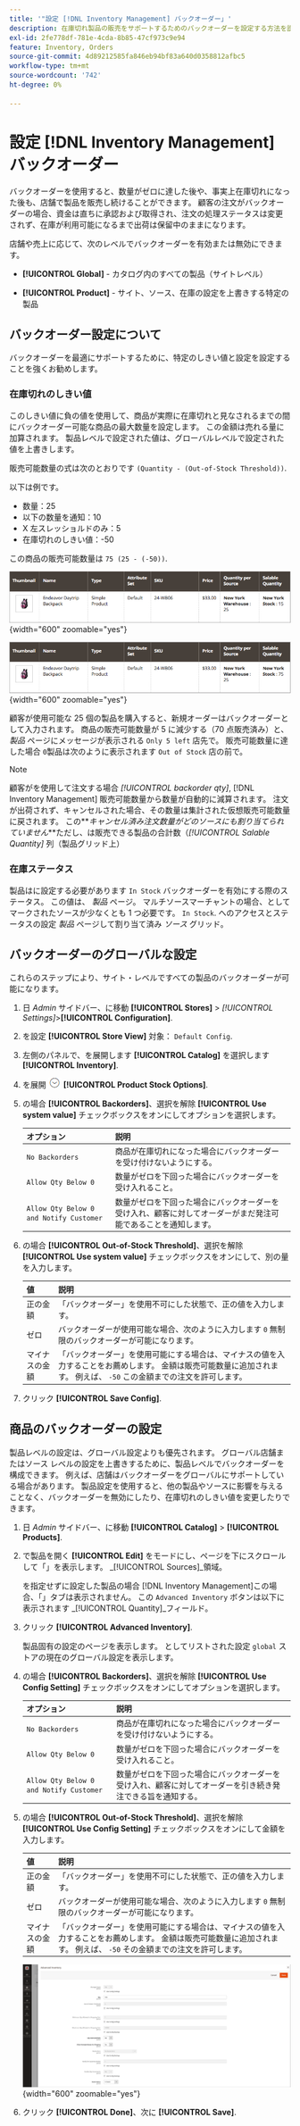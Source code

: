 ```yaml
---
title: '"設定 [!DNL Inventory Management] バックオーダー」'
description: 在庫切れ製品の販売をサポートするためのバックオーダーを設定する方法を説明します。
exl-id: 2fe778df-781e-4cda-8b85-47cf973c9e94
feature: Inventory, Orders
source-git-commit: 4d89212585fa846eb94bf83a640d0358812afbc5
workflow-type: tm+mt
source-wordcount: '742'
ht-degree: 0%

---
```


# 設定 [!DNL Inventory Management] バックオーダー

バックオーダーを使用すると、数量がゼロに達した後や、事実上在庫切れになった後も、店舗で製品を販売し続けることができます。 顧客の注文がバックオーダーの場合、資金は直ちに承認および取得され、注文の処理ステータスは変更されず、在庫が利用可能になるまで出荷は保留中のままになります。

店舗や売上に応じて、次のレベルでバックオーダーを有効または無効にできます。

- **[!UICONTROL Global]** - カタログ内のすべての製品（サイトレベル）

- **[!UICONTROL Product]** - サイト、ソース、在庫の設定を上書きする特定の製品

## バックオーダー設定について

バックオーダーを最適にサポートするために、特定のしきい値と設定を設定することを強くお勧めします。

### 在庫切れのしきい値

このしきい値に負の値を使用して、商品が実際に在庫切れと見なされるまでの間にバックオーダー可能な商品の最大数量を設定します。 この金額は売れる量に加算されます。 製品レベルで設定された値は、グローバルレベルで設定された値を上書きします。

販売可能数量の式は次のとおりです `(Quantity - (Out-of-Stock Threshold))`.

以下は例です。

- 数量：25
- 以下の数量を通知：10
- X 左スレッショルドのみ：5
- 在庫切れのしきい値：-50

この商品の販売可能数量は `75 (25 - (-50))`.

![バックオーダーが有効化される前の販売可能数量の例](assets/inventory-backorders-before.png){width="600" zoomable="yes"}

![バックオーダーが有効化された後の販売可能数量の例](assets/inventory-backorders-after.png){width="600" zoomable="yes"}

顧客が使用可能な 25 個の製品を購入すると、新規オーダーはバックオーダーとして入力されます。 商品の販売可能数量が 5 に減少する（70 点販売済み）と、 _製品_ ページにメッセージが表示される `Only 5 left` 店先で。 販売可能数量に達した場合 `0`製品は次のように表示されます `Out of Stock` 店の前で。

>[!NOTE]
>
>顧客がを使用して注文する場合 _[!UICONTROL backorder qty]_, [!DNL Inventory Management] 販売可能数量から数量が自動的に減算されます。 注文が出荷されず、キャンセルされた場合、その数量は集計された仮想販売可能数量に戻されます。 この&#x200B;**_キャンセル済み注文数量がどのソースにも割り当てられていません_**ただし、は販売できる製品の合計数（_[!UICONTROL Salable Quantity]_ 列（製品グリッド上）

<!--### Notify for Quantity Below JIRA MDVA-8099 MDVA-33783

The _Notify for Quantity Below_ configuration option is configurable at the global, source, and product levels. When it is enabled, the system sends an email notification when the product quantity reaches a level at or below the configured value. For this example, a notification is triggered when the product has a quantity of 10 or less. When backorders are enabled, _Notify for Quantity Below_ is determined by the Salable Quantity (`Salable Quantity = Quantity - (Out-of-Stock Threshold)`). -->

### 在庫ステータス

製品はに設定する必要があります `In Stock` バックオーダーを有効にする際のステータス。 この値は、 _製品_ ページ。 マルチソースマーチャントの場合、としてマークされたソースが少なくとも 1 つ必要です。 `In Stock`. へのアクセスとステータスの設定 _製品_ ページして割り当て済み _ソース_ グリッド。

## バックオーダーのグローバルな設定

これらのステップにより、サイト・レベルですべての製品のバックオーダーが可能になります。

1. 日 _Admin_ サイドバー、に移動 **[!UICONTROL Stores]** > _[!UICONTROL Settings]_>**[!UICONTROL Configuration]**.

1. を設定 **[!UICONTROL Store View]** 対象： `Default Config`.

1. 左側のパネルで、を展開します **[!UICONTROL Catalog]** を選択します **[!UICONTROL Inventory]**.

1. を展開 ![展開セレクター](../assets/icon-display-expand.png) **[!UICONTROL Product Stock Options]**.

1. の場合 **[!UICONTROL Backorders]**、選択を解除 **[!UICONTROL Use system value]** チェックボックスをオンにしてオプションを選択します。

   | オプション | 説明 |
   | -- | -- |
   | `No Backorders` | 商品が在庫切れになった場合にバックオーダーを受け付けないようにする。 |
   | `Allow Qty Below 0` | 数量がゼロを下回った場合にバックオーダーを受け入れること。 |
   | `Allow Qty Below 0 and Notify Customer` | 数量がゼロを下回った場合にバックオーダーを受け入れ、顧客に対してオーダーがまだ発注可能であることを通知します。 |

1. の場合 **[!UICONTROL Out-of-Stock Threshold]**、選択を解除 **[!UICONTROL Use system value]** チェックボックスをオンにして、別の量を入力します。

   | 値 | 説明 |
   | -- | -- |
   | 正の金額 | 「バックオーダー」を使用不可にした状態で、正の値を入力します。 |
   | ゼロ | バックオーダーが使用可能な場合、次のように入力します `0` 無制限のバックオーダーが可能になります。 |
   | マイナスの金額 | 「バックオーダー」を使用可能にする場合は、マイナスの値を入力することをお薦めします。 金額は販売可能数量に追加されます。 例えば、 `-50` この金額までの注文を許可します。 |

1. クリック **[!UICONTROL Save Config]**.

## 商品のバックオーダーの設定

製品レベルの設定は、グローバル設定よりも優先されます。 グローバル店舗またはソース レベルの設定を上書きするために、製品レベルでバックオーダーを構成できます。 例えば、店舗はバックオーダーをグローバルにサポートしている場合があります。 製品設定を使用すると、他の製品やソースに影響を与えることなく、バックオーダーを無効にしたり、在庫切れのしきい値を変更したりできます。

1. 日 _Admin_ サイドバー、に移動 **[!UICONTROL Catalog]** > **[!UICONTROL Products]**.

1. で製品を開く **[!UICONTROL Edit]** をモードにし、ページを下にスクロールして「」を表示します。 _[!UICONTROL Sources]_領域。

   を指定せずに設定した製品の場合 [!DNL Inventory Management]この場合、「」タブは表示されません。 この `Advanced Inventory` ボタンは以下に表示されます _[!UICONTROL Quantity]_フィールド。

1. クリック **[!UICONTROL Advanced Inventory]**.

   製品固有の設定のページを表示します。 としてリストされた設定 `global` ストアの現在のグローバル設定を表示します。

1. の場合 **[!UICONTROL Backorders]**、選択を解除 **[!UICONTROL Use Config Setting]** チェックボックスをオンにしてオプションを選択します。

   | オプション | 説明 |
   | -- | -- |
   | `No Backorders` | 商品が在庫切れになった場合にバックオーダーを受け付けないようにする。 |
   | `Allow Qty Below 0` | 数量がゼロを下回った場合にバックオーダーを受け入れること。 |
   | `Allow Qty Below 0 and Notify Customer` | 数量がゼロを下回った場合にバックオーダーを受け入れ、顧客に対してオーダーを引き続き発注できる旨を通知する。 |

1. の場合 **[!UICONTROL Out-of-Stock Threshold]**、選択を解除 **[!UICONTROL Use Config Setting]** チェックボックスをオンにして金額を入力します。

   | 値 | 説明 |
   | -- | -- |
   | 正の金額 | 「バックオーダー」を使用不可にした状態で、正の値を入力します。 |
   | ゼロ | バックオーダーが使用可能な場合、次のように入力します `0` 無制限のバックオーダーが可能になります。 |
   | マイナスの金額 | 「バックオーダー」を使用可能にする場合は、マイナスの値を入力することをお薦めします。 金額は販売可能数量に追加されます。 例えば、 `-50` その金額までの注文を許可します。 |

   ![バックオーダー用に設定された事前在庫](assets/inventory-backorders-product-settings.png){width="600" zoomable="yes"}

1. クリック **[!UICONTROL Done]**、次に **[!UICONTROL Save]**.
